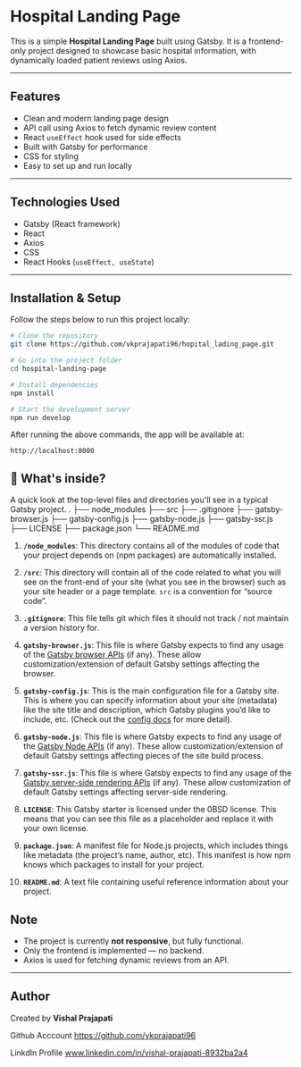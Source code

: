 # Hospital Landing Page

This is a simple **Hospital Landing Page** built using Gatsby. It is a frontend-only project designed to showcase basic hospital information, with dynamically loaded patient reviews using Axios.

---

## Features

- Clean and modern landing page design
- API call using Axios to fetch dynamic review content
- React `useEffect` hook used for side effects
- Built with Gatsby for performance
- CSS for styling
- Easy to set up and run locally

---

## Technologies Used

- Gatsby (React framework)
- React
- Axios
- CSS
- React Hooks (`useEffect, useState`)

---

## Installation & Setup

Follow the steps below to run this project locally:

```bash
# Clone the repository
git clone https://github.com/vkprajapati96/hopital_lading_page.git

# Go into the project folder
cd hospital-landing-page

# Install dependencies
npm install

# Start the development server
npm run develop
```

After running the above commands, the app will be available at:

```
http://localhost:8000
```
## 🧐 What's inside?

A quick look at the top-level files and directories you'll see in a typical Gatsby project.
    .
    ├── node_modules
    ├── src
    ├── .gitignore
    ├── gatsby-browser.js
    ├── gatsby-config.js
    ├── gatsby-node.js
    ├── gatsby-ssr.js
    ├── LICENSE
    ├── package.json
    └── README.md

1.  **`/node_modules`**: This directory contains all of the modules of code that your project depends on (npm packages) are automatically installed.

2.  **`/src`**: This directory will contain all of the code related to what you will see on the front-end of your site (what you see in the browser) such as your site header or a page template. `src` is a convention for “source code”.

3.  **`.gitignore`**: This file tells git which files it should not track / not maintain a version history for.

4.  **`gatsby-browser.js`**: This file is where Gatsby expects to find any usage of the [Gatsby browser APIs](https://www.gatsbyjs.com/docs/reference/config-files/gatsby-browser/) (if any). These allow customization/extension of default Gatsby settings affecting the browser.

5.  **`gatsby-config.js`**: This is the main configuration file for a Gatsby site. This is where you can specify information about your site (metadata) like the site title and description, which Gatsby plugins you’d like to include, etc. (Check out the [config docs](https://www.gatsbyjs.com/docs/reference/config-files/gatsby-config/) for more detail).

6.  **`gatsby-node.js`**: This file is where Gatsby expects to find any usage of the [Gatsby Node APIs](https://www.gatsbyjs.com/docs/reference/config-files/gatsby-node/) (if any). These allow customization/extension of default Gatsby settings affecting pieces of the site build process.

7.  **`gatsby-ssr.js`**: This file is where Gatsby expects to find any usage of the [Gatsby server-side rendering APIs](https://www.gatsbyjs.com/docs/reference/config-files/gatsby-ssr/) (if any). These allow customization of default Gatsby settings affecting server-side rendering.

8.  **`LICENSE`**: This Gatsby starter is licensed under the 0BSD license. This means that you can see this file as a placeholder and replace it with your own license.

9.  **`package.json`**: A manifest file for Node.js projects, which includes things like metadata (the project’s name, author, etc). This manifest is how npm knows which packages to install for your project.

10.  **`README.md`**: A text file containing useful reference information about your project.



##  Note
- The project is currently **not responsive**, but fully functional.
- Only the frontend is implemented — no backend.
- Axios is used for fetching dynamic reviews from an API.

---
##  Author 

Created by **Vishal Prajapati** 

Github Acccount 
 https://github.com/vkprajapati96 


LinkdIn Profile
 www.linkedin.com/in/vishal-prajapati-8932ba2a4 


